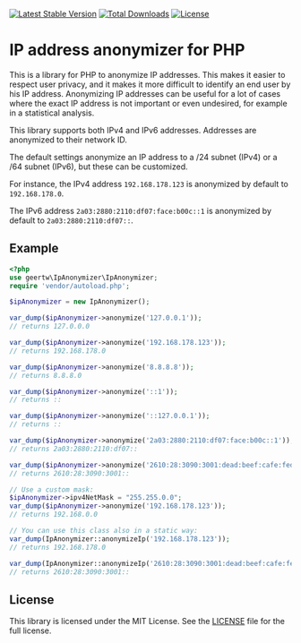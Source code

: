 [![Latest Stable Version](https://img.shields.io/packagist/v/geertw/ip-anonymizer.svg)](https://packagist.org/packages/geertw/ip-anonymizer)
[![Total Downloads](https://img.shields.io/packagist/dt/geertw/ip-anonymizer.svg)](https://packagist.org/packages/geertw/ip-anonymizer)
[![License](https://img.shields.io/packagist/l/geertw/ip-anonymizer.svg)](https://packagist.org/packages/geertw/ip-anonymizer)

# IP address anonymizer for PHP

This is a library for PHP to anonymize IP addresses. This makes it easier to respect user privacy, and it makes it more
difficult to identify an end user by his IP address. Anonymizing IP addresses can be useful for a lot of cases where the
exact IP address is not important or even undesired, for example in a statistical analysis.

This library supports both IPv4 and IPv6 addresses. Addresses are anonymized to their network ID.

The default settings anonymize an IP address to a /24 subnet (IPv4) or a /64 subnet (IPv6), but these can be customized.

For instance, the IPv4 address `192.168.178.123` is anonymized by default to `192.168.178.0`.

The IPv6 address `2a03:2880:2110:df07:face:b00c::1` is anonymized by default to `2a03:2880:2110:df07::`.

## Example

```php
<?php
use geertw\IpAnonymizer\IpAnonymizer;
require 'vendor/autoload.php';

$ipAnonymizer = new IpAnonymizer();

var_dump($ipAnonymizer->anonymize('127.0.0.1'));
// returns 127.0.0.0

var_dump($ipAnonymizer->anonymize('192.168.178.123'));
// returns 192.168.178.0

var_dump($ipAnonymizer->anonymize('8.8.8.8'));
// returns 8.8.8.0

var_dump($ipAnonymizer->anonymize('::1'));
// returns ::

var_dump($ipAnonymizer->anonymize('::127.0.0.1'));
// returns ::

var_dump($ipAnonymizer->anonymize('2a03:2880:2110:df07:face:b00c::1'));
// returns 2a03:2880:2110:df07::

var_dump($ipAnonymizer->anonymize('2610:28:3090:3001:dead:beef:cafe:fed3'));
// returns 2610:28:3090:3001::

// Use a custom mask:
$ipAnonymizer->ipv4NetMask = "255.255.0.0";
var_dump($ipAnonymizer->anonymize('192.168.178.123'));
// returns 192.168.0.0

// You can use this class also in a static way:
var_dump(IpAnonymizer::anonymizeIp('192.168.178.123'));
// returns 192.168.178.0

var_dump(IpAnonymizer::anonymizeIp('2610:28:3090:3001:dead:beef:cafe:fed3'));
// returns 2610:28:3090:3001::
```

## License

This library is licensed under the MIT License. See the [LICENSE](LICENSE) file for the full license.
